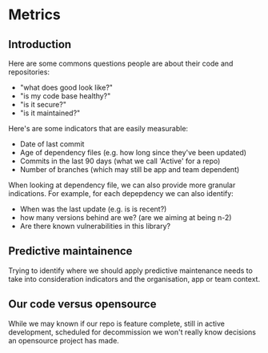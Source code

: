 # Metrics

## Introduction

Here are some commons questions people are about their code and repositories:
- "what does good look like?"
- "is my code base healthy?"
- "is it secure?"
- "is it maintained?"

Here's are some indicators that are easily measurable:
- Date of last commit
- Age of dependency files (e.g. how long since they've been updated)
- Commits in the last 90 days (what we call 'Active' for a repo)
- Number of branches (which may still be app and team dependent)

When looking at dependency file, we can also provide more granular indications.
For example, for each depepdency we can also identify:
- When was the last update (e.g. is is recent?)
- how many versions behind are we? (are we aiming at being n-2)
- Are there known vulnerabilities in this library?

## Predictive maintainence

Trying to identify where we should apply predictive maintenance needs to take into consideration indicators and the organisation, app or team context.

## Our code versus opensource

While we may known if our repo is feature complete, still in active development, scheduled for decommission we won't really know decisions an opensource project has made.






